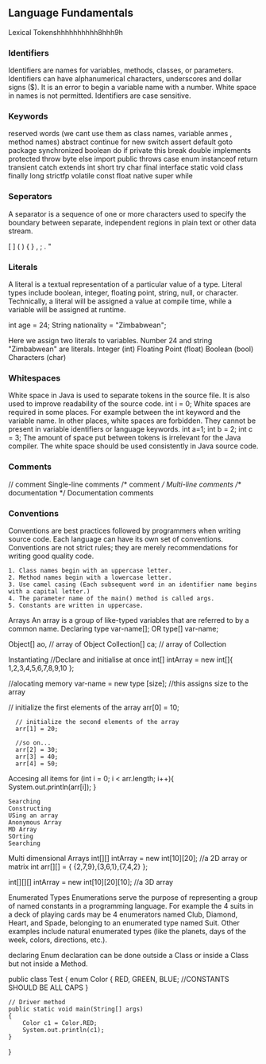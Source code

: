 ## Language Fundamentals 
Lexical Tokenshhhhhhhhhh8hhh9h
### Identifiers 
 Identifiers are names for variables, methods, classes, or parameters. 
 Identifiers can have alphanumerical characters, underscores and dollar signs ($). 
It is an error to begin a variable name with a number. White space in names is not permitted.
Identifiers are case sensitive. 

### Keywords
reserved words (we cant use them as class names, variable anmes , method names)
abstract        continue        for             new             switch 
assert          default         goto            package         synchronized
boolean         do              if              private         this
break           double          implements      protected       throw
byte            else            import          public          throws
case            enum            instanceof      return          transient
catch           extends         int             short           try
char            final           interface       static          void
class           finally         long            strictfp        volatile
const           float           native          super           while

### Seperators 
 A separator is a sequence of one or more characters used to specify the boundary between separate, independent regions in plain text or other data stream.

[ ]   ( )   { }   ,   ;   .   "


### Literals 
A literal is a textual representation of a particular value of a type. Literal types include boolean, integer, floating point, string, null, or character. Technically, a literal will be assigned a value at compile time, while a variable will be assigned at runtime.

int age = 24; 
String nationality = "Zimbabwean";

Here we assign two literals to variables. 
Number 24 and string "Zimbabwean" are literals. 
	Integer  (int)
	Floating Point (float)
	Boolean (bool)
	Characters (char)

### Whitespaces 
 White space in Java is used to separate tokens in the source file. It is also used to improve readability of the source code.
int i = 0;
White spaces are required in some places. For example between the int keyword and the variable name. In other places, white spaces are forbidden. They cannot be present in variable identifiers or language keywords.
int a=1;
int b = 2;
int c  =  3;
The amount of space put between tokens is irrelevant for the Java compiler. The white space should be used consistently in Java source code. 

### Comments  
// comment				Single-line comments
/* comment */			Multi-line comments
/** documentation */	Documentation comments


### Conventions 
 Conventions are best practices followed by programmers when writing source code. 
 Each language can have its own set of conventions. 
 Conventions are not strict rules; they are merely recommendations for writing good quality code. 

    1. Class names begin with an uppercase letter.
    2. Method names begin with a lowercase letter.
    3. Use camel casing (Each subsequent word in an identifier name begins with a capital letter.)
    4. The parameter name of the main() method is called args.
    5. Constants are written in uppercase.
    
Arrays
An array is a group of like-typed variables that are referred to by a common name. 
Declaring
type var-name[];
OR
type[] var-name;

Object[]  ao,        // array of Object
Collection[] ca;  // array of Collection

Instantiating 
//Declare and initialise at once 
int[] intArray = new int[]{ 1,2,3,4,5,6,7,8,9,10 }; 

//alocating memory
var-name = new type [size]; //this assigns size to the array 

// initialize the first elements of the array 
      arr[0] = 10; 
          
      // initialize the second elements of the array 
      arr[1] = 20; 
          
      //so on... 
      arr[2] = 30; 
      arr[3] = 40; 
      arr[4] = 50; 

Accesing all items 
for (int i = 0; i < arr.length; i++){
  System.out.println(arr[i]);
 }

	Searching 
	Constructing 
	USing an array
	Anonymous Array 
	MD Array 
	SOrting 
	Searching 

Multi dimensional Arrays 
int[][] intArray = new int[10][20]; //a 2D array or matrix
int arr[][] = { {2,7,9},{3,6,1},{7,4,2} }; 
  

int[][][] intArray = new int[10][20][10]; //a 3D array

Enumerated Types
Enumerations serve the purpose of representing a group of named constants in a programming language. 
For example the 4 suits in a deck of playing cards may be 4 enumerators named Club, Diamond, Heart, and Spade, belonging to an enumerated type named Suit. 
Other examples include natural enumerated types (like the planets, days of the week, colors, directions, etc.). 

declaring 
Enum declaration can be done outside a Class or inside a Class but not inside a Method. 

public class Test 
{ 
    enum Color 
    { 
        RED, GREEN, BLUE;  //CONSTANTS SHOULD BE ALL CAPS 
    } 
  
    // Driver method 
    public static void main(String[] args) 
    { 
        Color c1 = Color.RED; 
        System.out.println(c1); 
    } 
}